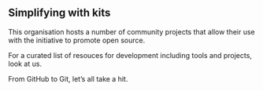 ## Simplifying with kits

This organisation hosts a number of community projects that allow their use with the initiative to promote open source. 

For a curated list of resouces for development including tools and projects, look at us.

From GitHub to Git, let’s all take a hit.

